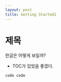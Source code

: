 ```yaml
---
layout: post
title: Getting Started2
---
```


# 제목
한글은 어떻게 보일까?
- TOC가 있었음 좋겠다.

```{R}
code code
```
